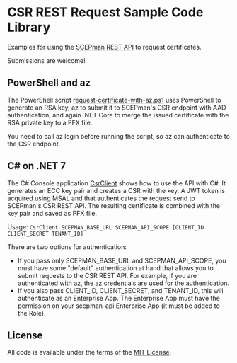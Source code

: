 # CSR REST Request Sample Code Library

Examples for using the [SCEPman REST API](https://docs.scepman.com/certificate-deployment/api-certificates) to request certificates.

Submissions are welcome!

## PowerShell and az

The PowerShell script [request-certificate-with-az.ps1](request-certificate-with-az.ps1) uses PowerShell to generate an RSA key, az to submit it to SCEPman's CSR endpoint with AAD authentication, and again .NET Core to merge the issued certificate with the RSA private key to a PFX file.

You need to call az login before running the script, so az can authenticate to the CSR endpoint.

## C# on .NET 7

The C# Console application [CsrClient](CsrClient) shows how to use the API with C#. It generates an ECC key pair and creates a CSR with the key. A JWT token is acquired using MSAL and that authenticates the request send to SCEPman's CSR REST API. The resulting certificate is combined with the key pair and saved as PFX file.

Usage:
`CsrClient SCEPMAN_BASE_URL SCEPMAN_API_SCOPE [CLIENT_ID CLIENT_SECRET TENANT_ID]`

There are two options for authentication:

- If you pass only SCEPMAN_BASE_URL and SCEPMAN_API_SCOPE, you must have some "default" authentication at hand that allows you to submit requests to the CSR REST API. For example, if you are authenticated with az, the az credentials are used for the authentication.
- If you also pass CLIENT_ID, CLIENT_SECRET, and TENANT_ID, this will authenticate as an Enterprise App. The Enterprise App must have the permission on your scepman-api Enterprise App (it must be added to the Role).

## License

All code is available under the terms of the [MIT License](LICENSE).